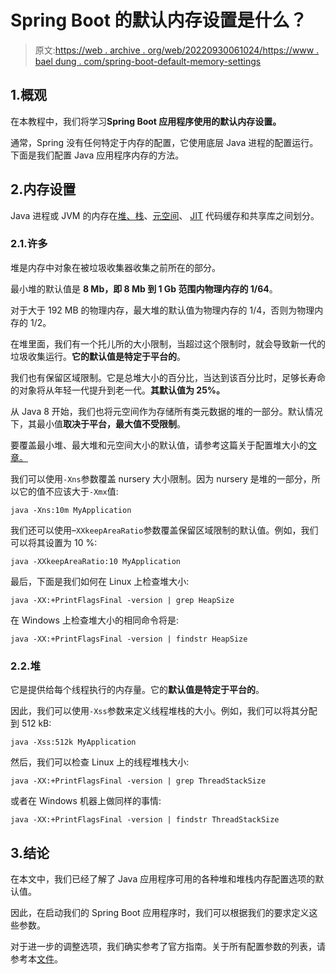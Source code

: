# Spring Boot 的默认内存设置是什么？

> 原文:[https://web . archive . org/web/20220930061024/https://www . bael dung . com/spring-boot-default-memory-settings](https://web.archive.org/web/20220930061024/https://www.baeldung.com/spring-boot-default-memory-settings)

## 1.概观

在本教程中，我们将学习**Spring Boot 应用程序使用的默认内存设置。**

通常，Spring 没有任何特定于内存的配置，它使用底层 Java 进程的配置运行。下面是我们配置 Java 应用程序内存的方法。

## 2.内存设置

Java 进程或 JVM 的内存在[堆、栈](/web/20221128054842/https://www.baeldung.com/java-stack-heap)、[元空间](https://web.archive.org/web/20221128054842/https://matthung0807.blogspot.com/2019/03/about-g1-garbage-collector-permanent.html)、 [JIT](/web/20221128054842/https://www.baeldung.com/graal-java-jit-compiler) 代码缓存和共享库之间划分。

### 2.1.许多

堆是内存中对象在被垃圾收集器收集之前所在的部分。

最小堆的默认值是 **8 Mb，即 8 Mb 到 1 Gb 范围内物理内存的 1/64**。

对于大于 192 MB 的物理内存，最大堆的默认值为物理内存的 1/4，否则为物理内存的 1/2。

在堆里面，我们有一个托儿所的大小限制，当超过这个限制时，就会导致新一代的垃圾收集运行。**它的默认值是特定于平台的**。

我们也有保留区域限制。它是总堆大小的百分比，当达到该百分比时，足够长寿命的对象将从年轻一代提升到老一代。**其默认值为 25%。**

从 Java 8 开始，我们也将元空间作为存储所有类元数据的堆的一部分。默认情况下，其最小值**取决于平台，最大值不受限制**。

要覆盖最小堆、最大堆和元空间大小的默认值，请参考这篇关于配置堆大小的[文章。](/web/20221128054842/https://www.baeldung.com/spring-boot-heap-size)

我们可以使用`-Xns`参数覆盖 nursery 大小限制。因为 nursery 是堆的一部分，所以它的值不应该大于`-Xmx`值:

```
java -Xns:10m MyApplication
```

我们还可以使用–`XXkeepAreaRatio`参数覆盖保留区域限制的默认值。例如，我们可以将其设置为 10 %:

```
java -XXkeepAreaRatio:10 MyApplication
```

最后，下面是我们如何在 Linux 上检查堆大小:

```
java -XX:+PrintFlagsFinal -version | grep HeapSize
```

在 Windows 上检查堆大小的相同命令将是:

```
java -XX:+PrintFlagsFinal -version | findstr HeapSize
```

### 2.2.堆

它是提供给每个线程执行的内存量。它的**默认值是特定于平台的**。

因此，我们可以使用`-Xss`参数来定义线程堆栈的大小。例如，我们可以将其分配到 512 kB:

```
java -Xss:512k MyApplication
```

然后，我们可以检查 Linux 上的线程堆栈大小:

```
java -XX:+PrintFlagsFinal -version | grep ThreadStackSize
```

或者在 Windows 机器上做同样的事情:

```
java -XX:+PrintFlagsFinal -version | findstr ThreadStackSize
```

## 3.结论

在本文中，我们已经了解了 Java 应用程序可用的各种堆和堆栈内存配置选项的默认值。

因此，在启动我们的 Spring Boot 应用程序时，我们可以根据我们的要求定义这些参数。

对于进一步的调整选项，我们确实参考了官方指南。关于所有配置参数的列表，请参考本[文件](https://web.archive.org/web/20221128054842/https://docs.oracle.com/cd/E13150_01/jrockit_jvm/jrockit/jrdocs/refman/optionX.html#wp999527)。